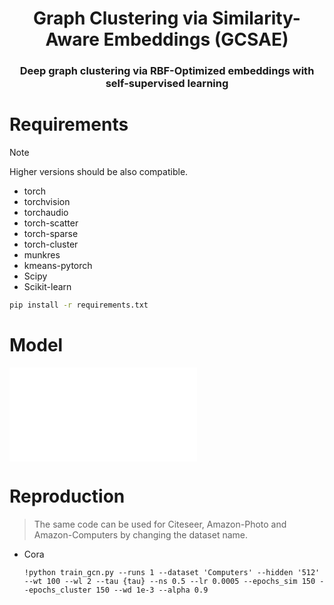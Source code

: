 <div align="center">
    <h1> Graph Clustering via Similarity-Aware Embeddings (GCSAE)</h1>
    <h3>Deep graph clustering via RBF-Optimized embeddings with self-supervised learning</h3>
</div>


# Requirements
> [!NOTE]
> Higher versions should be also compatible.

* torch
* torchvision
* torchaudio
* torch-scatter
* torch-sparse
* torch-cluster
* munkres
* kmeans-pytorch
* Scipy
* Scikit-learn

```bash
pip install -r requirements.txt
```

# Model
![framework](DGCSSR_architecture.pdf)

# Reproduction

> The same code can be used for Citeseer, Amazon-Photo and Amazon-Computers by changing the dataset name.

* Cora
  ```
  !python train_gcn.py --runs 1 --dataset 'Computers' --hidden '512' --wt 100 --wl 2 --tau {tau} --ns 0.5 --lr 0.0005 --epochs_sim 150 --epochs_cluster 150 --wd 1e-3 --alpha 0.9
  ```
